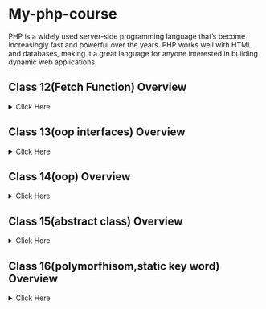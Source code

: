 # My-php-course
PHP is a widely used server-side programming language that’s become increasingly fast and powerful over the years. PHP works well with HTML and databases, making it a great language for anyone interested in building dynamic web applications.


## Class 12(Fetch Function) Overview
<details>
<summary>Click Here </summary>

### Fetch Function
- mysqli_fetch_assoc()
- mysqli_fetch_array()
- mysqli_fetch_row()
- mysqli_fetch_all()
- mysqli_fetch_field()


`javascript `
```php

       

```
1. item1
2. item2
    1. item2.1
3. item3
### text list

- [x] text1
- [x] text1
- [] text1
</details>

## Class 13(oop interfaces) Overview
<details>
<summary>Click Here </summary>

### Interfaces
- can't make object of interface 

`php `
```php
interface frist{
    function  cale($a,$b);

    
}
interface second{
    function sub($c,$d);//con't create object in funciton/ method
}
class child implements  frist,second{
    public function cale($a,$b){
        echo $a+$b;
    }

    public function sub($c,$d){
        echo $c-$d;
    }
   
  }

  $test = new child();
  $test->cale(10,30);
```
</details>

## Class 14(oop) Overview
<details>
<summary>Click Here </summary>

### oop
- class
- properties
- methods
- object
- constructor

`php `
```php

class caleculator{
    // properities 
    public $a;
    public $b;
    public $c;
    //methods decloration
    function sum(){
        $this->c =$this->a + $this->b;
        return $this->c; 
    }
    function sub(){
        $this->c =$this->a + $this->b;
        return $this->c; 
    }
    
}
//object create 
$text1 = new caleculator();
$text1->a=20;
$text1->b=10;
echo $text1->sum();

$text2 = new caleculator();
$text2->a=30;
$text2->b=30;
echo $text2->sum();
```
</details>

## Class 15(abstract class) Overview
<details>
<summary>Click Here </summary>

### Abstract Class
- abstract class con't create object
- abstract class must be declear in derived classes
- abstract class & methods declear by using abstract key word
- abstract method must accessible from derived class (using public modifiar)


`php `
```php
class childClass extends parentClass{
    public function cale($a,$b){
        $c = $a+$b;
        echo $c;
    }
}
$test = new childClass();
$test->cale(10,10);

```
</details>

## Class 16(polymorfhisom,static key word) Overview
<details>
<summary>Click Here </summary>

### polymorphisom
### static key word
### Ab



`php `
```php


```
</details>

